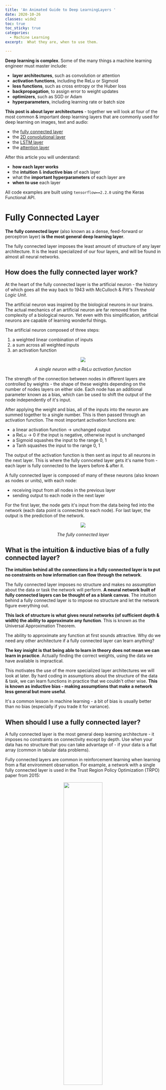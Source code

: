 ```yaml
---
title: 'An Animated Guide to Deep LearningLayers '
date: 2020-10-26
classes: wide2
toc: true
toc_sticky: true
categories:
  - Machine Learning
excerpt:  What they are, when to use them.

---
```


**Deep learning is complex**. Some of the many things a machine learning engineer must master include:

- **layer architectures**, such as convolution or attention
- **activation functions**, including the ReLu or Sigmoid
- **loss functions**, such as cross entropy or the Huber loss
- **backpropagation**, to assign error to weight updates
- **optimizers**, such as SGD or Adam
- **hyperparameters**, including learning rate or batch size

**This post is about layer architectures** - together we will look at four of the most common & important deep learning layers that are commonly used for deep learning on images, text and audio:

- the [fully connected layer](#fully-connected-layer)
- the [2D convolutional layer](#2D-convolution-layer)
- the [LSTM layer](#lstm-layer)
- the [attention layer](#attention-layer)

After this article you will understand:

- **how each layer works**
- the **intuition** & **inductive bias** of each layer
- what the **important hyperparameters** of each layer are
- **when to use** each layer

All code examples are built using `tensorflow==2.2.0` using the Keras Functional API.


# Fully Connected Layer

**The fully connected layer** (also known as a dense, feed-forward or perceptron layer) **is the most general deep learning layer**.

The fully connected layer imposes the least amount of structure of any layer architecture.  It is the least specialized of our four layers, and will be found in almost all neural networks.


## How does the fully connected layer work?

At the heart of the fully connected layer is the artificial neuron - the history of which goes all the way back to 1943 with McCulloch & Pitt's *Threshold Logic Unit*.  

The artificial neuron was inspired by the biological neurons in our brains.  The actual mechanics of an artificial neuron are far removed from the complexity of a biological neuron.  Yet even with this simplification, artificial neurons are capable of learning wonderful things.

The artificial neuron composed of three steps:

1. a weighted linear combination of inputs
2. a sum across all weighted inputs
3. an activation function

<center><img align="center" src="/assets/four-dl-arch/neuron.gif"></center>

<p align="center"><i>A single neuron with a ReLu activation function</i></p>

The strength of the connection between nodes in different layers are controlled by weights - the shape of these weights depending on the number of nodes layers on either side.  Each node has an additional parameter known as a bias, which can be used to shift the output of the node independently of it's input.

After applying the weight and bias, all of the inputs into the neuron are summed together to a single number.  This is then passed through an activation function. The most important activation functions are:

- a linear activation function -> unchanged output
- a ReLu -> 0 if the input is negative, otherwise input is unchanged
- a Sigmoid squashes the input to the range 0, 1
- a Tanh squashes the input to the range 0, 1

The output of the activation function is then sent as input to all neurons in the next layer.  This is where the fully connceted layer gets it's name from - each layer is fully connected to the layers before & after it.

A fully connected layer is composed of many of these neurons (also known as nodes or units), with each node:

- receiving input from all nodes in the previous layer
- sending output to each node in the next layer

For the first layer, the node gets it's input from the data being fed into the network (each data point is connected to each node).  For last layer, the output is the prediction of the network.

<center><img align="center" src="/assets/four-dl-arch/dense.gif"></center>

<p align="center"><i>The fully connected layer</i></p>


## What is the intuition & inductive bias of a fully connected layer?

**The intuition behind all the connections in a fully connected layer is to put no constraints on how information can flow through the network**.

The fully connected layer imposes no structure and makes no assumption about the data or task the network will perform.  **A neural network built of fully connected layers can be thought of as a blank canvas**.  The intuition behind a fully connected layer is to impose no structure and let the network figure everything out.

**This lack of structure is what gives neural networks (of sufficient depth & width) the ability to approximate any function**. This is known as the Universal Approximation Theorem.

The ability to approximate any function at first sounds attractive.  Why do we need any other architecture if a fully connected layer can learn anything?

**The key insight is that being able to learn in theory does not mean we can learn in practice**.  Actually finding the correct weights, using the data we have available is impractical.

This motivates the use of the more specialized layer architectures we will look at later.  By hard coding in assumptions about the structure of the data & task, we can learn functions in practice that we couldn't other wise.  **This is known as inductive bias - making assumptions that make a network less general but more useful**.

It's a common lesson in machine learning - a bit of bias is usually better than no bias (especially if you trade it for variance).


## When should I use a fully connected layer?

A fully connected layer is the most general deep learning architecture - it imposes no constraints on connectivity except by depth. Use when your data has no structure that you can take advantage of - if your data is a flat array (common in tabular data problems).

Fully connected layers are common in reinforcement learning when learning from a flat environment observation. For example, a network with a single fully connected layer is used in the Trust Region Policy Optimization (TRPO) paper from 2015: 

<center><img align="center" width="50%" src="/assets/mistakes-data-sci/trpo.png"></center>

<p align="center"><i>A fully connected layer being used to power the reinforcement learning algorithm TRPO</i></p>

Most neural networks will have fully connected layers somewhere.  It's common to have the penultimate & final layer as fully connected on convolutional neural networks performing classification.  The number of units in the fully connected output layer will be equal to the number of classes, with a softmax activation function used to create a distribution over classes.

## What hyperparameters are important for a fully connected layer?

The two hyperparameters you'll often set in a fully connected layer are:

- the number of units 
- the activation function

A fully connected layer is defined by a number of nodes (also known as units), each with an activation function.  While you could have a layer with different activation functions on different nodes, most of the time each node in a layer has the same activation function.
For hidden layers, the most common choice of activation function is the rectified-linear unit (the ReLu). For the output layer, the correct activation function depends on what the network is predicting:

- regression, target can be positive or negative -> linear (no activation)
- regression, target can be positive only -> ReLu
- classification -> Softmax
- control action, bound between -1 & 1 -> Tanh


## Using fully connected layers with the Keras Functional API

Below is an example of how to use a fully connected layer with the Keras functional API.  We are actually using input data that is shaped like an image, to show the flexibility of the fully connected layer. 

```python
import numpy as np
import tensorflow as tf
from tensorflow.keras import Input, Model
from tensorflow.keras.layers import Dense, Flatten

#  the least random of all random seeds
np.random.seed(42)
tf.random.set_seed(42)

#  dataset of 4 samples, 32x32 with 3 channels
x = np.random.rand(4, 32, 32, 3)

inp = Input(shape=x.shape[1:])
hidden = Dense(8, activation='relu')(inp)
flat = Flatten()(hidden)
out = Dense(2)(flat)
mdl = Model(inputs=inp, outputs=out)

mdl(x)
"""
<tf.Tensor: shape=(4, 2), dtype=float32, numpy=
array([[ 0.23494382, -0.40392348],
       [ 0.10658629, -0.31808627],
       [ 0.42371386, -0.46299127],
       [ 0.34416917, -0.11493915]], dtype=float32)>
"""
```



# 2D Convolution Layer

**If you had to pick one architecture as the most important in deep learning, it's hard to look past convolution**.  

AlexNet (a convolutional neural network that won the 2012 ImageNet competition) is seen by many as the start of modern deep learning.

Another landmark use of convolution was Le-Net-5 in 1998, a 7 layer convolutional neural network used by Yann LeCun to classify handwritten digits.  This work eventually resulted in the MNIST dataset.

The convolutional neural network is the workhorse of deep learning - it can be used with text, audio, video and images.  **For computer vision, convolution is king**.  Convolutional neural networks can be used to classify the contents of the image, recognize faces and create captions for images.


## What is the intuition behind convolution?

The 2D convolutional layer is inspired by our own visual cortex.  Work by Hubel & Wiesel in the 1950's showed that individual neurons in the visual cortexes of mammals are activated by small regions of vision.  

The history of using convolution in artificial neural networks goes back decades to the neocognitron, an architecture introduced by Kunihiko Fukushima in 1980, inspired by the work done of Hubel & Wiesel.

Convolution itself is a mathematical operation, commonly used in signal processing.  **A good mental model for convolution is the process of sliding a filter over a signal, at each point checking to see how well the filter matches the signal**.  

This checking process is pattern recognition, and is the intitution behind convolution - looking for small, spatial patterns anywhere in a larger space.


## What is the inductive bias of a 2D convolutional layer?

The convolution layer has inductive bias for space - such as length, width or depth.


## How does a 2D convoultion layer work?

Above we defind the intution of convolution being looking for patterns in a larger space.

In a 2D convolutional layer, the patterns are filters, and the larger space is an image.  

For 2D convolution, we are using the following components:
- a 3D image, with shape (height, width, color channels)
- a 2D filter, with shape (height, width)

A convolutional layer is defined by it's filters.  These filters are learnt - they are equilivant to the weights of a fully connected layer.

Filters in the first layers of a convolutional neural network detect simple features such as lines or edges.  Deeper in the network, filters can detect more complex features that help the network perform it's task (such as classification).

To further understand how these filters work, let's work with a small image and two filters.  The basic operation in a convolutional neural network is to use these filters to detect patterns in the image, by performing element-wise multiplication and summing the result:

<center><img align="center" width="50%" src="/assets/four-dl-arch/filters.gif"></center>

<p align="center"><i>Applying different filters to a small image</i></p>

Reusing filters over the entire image allows features to be detected in any part of the image - a property known as translation invariance.  This property is ideal for classification - you want to detect a cat no matter where it occurs in the image.

Another important feature of convolution in many applications is translation invariance - that a feature can be detected in any position of the image.

The number of filters in each layer is a hyperparameter - it's roughly the same as the number of nodes in a fully connected layer.

<center><img align="center" src="/assets/four-dl-arch/conv.gif"></center>

<p align="center">A filter producing a filter map by convolving over an image</p>

For larger images (which are often `32x32` or larger), this same basic operation is performed, with the filter being passed over the entire image.  The output of this operation acts as feature detection, for the filters that the network has learnt, producing a 2D feature map.

The feature maps produced by each filter are concatenated, resulting in a 3D volume (the length of the third dimension being the number of filters). The next layer then performs convolution over this new volume, using a new set of learned filters.

<center><img align="center" width="50%" src="/assets/four-dl-arch/map.gif"></center>

<p align="center"><i>Applying different filters to a small image</i></p>


## 2D convolutional neural network built using the Keras Functional API

Below is an example of how to use a 2D convolution layer with the Keras functional API:

```python
import numpy as np
import tensorflow as tf
from tensorflow.keras import Input, Model
from tensorflow.keras.layers import Dense, Flatten, Conv2D

np.random.seed(42)
tf.random.set_seed(42)

#  dataset of 4 images, 32x32 with 3 color channels
x = np.random.rand(4, 32, 32, 3)

inp = Input(shape=x.shape[1:])
conv = Conv2D(filters=8, kernel_size=(3, 3), activation='relu')(inp)
flat = Flatten()(conv)
feature_map = Dense(8, activation='relu')(flat)
out = Dense(2, activation='softmax')(flat)
mdl = Model(inputs=inp, outputs=out)

mdl(x)
"""
<tf.Tensor: shape=(4, 2), dtype=float32, numpy=
array([[-0.39803684, -0.08939186],
       [-0.48165476, -0.28876644],
       [-0.32680377, -0.24380796],
       [-0.45394567, -0.28233868]], dtype=float32)>
"""
```


## What hyperparameters are important for a convolutional layer?

The important hyperparameters in a convolutional layer are:

- number of filter
- filter size
- activation function
- strides
- padding
- dilation rate

The number of filters determines how many patterns each layer can learn.  It's common to have the number of filters increasing with the depth of the network.

Filter size is commonly set to `(3, 3)`, with a ReLu as the activation function.

Strides can be used to skip steps in the convolution, resulting is smaller feature maps.  Padding can be used to allow pixels on the edge of the image to act as if they are in the middle of an image.  Dilations allow the filters to operate over a larger area of the image, while still producing feature maps of the same size.


## When should I use a convolutional layer?

A cov net inductive bias for space - any data that has a spatial structure.

Convolution works when your data has a spatial structure - for example, images have spatial structure in height & width.  You can also get this structure using techniques such as Fourier Transforms, and perform convolution in the frequency domain.

If you are working with images, convolution is king.

An example

![]({{ '/assets/ml_energy/conv.png' }})

<p align="center">Deep convolutional neural network used in the [2015 DeepMind Atari work](https://github.com/ADGEfficiency/dsr_rl/blob/master/literature/reinforcement_learning/2015_Minh_Atari_Nature.pdf)</p>

So what other kinds of structure can data have, other than spatial?  Many types of data also have a sequential structure - motivating our next two layer architectures.


# LSTM Layer

The third of our deep learning layer architectures is the LSTM.  The LSTM (Long Short-Term Memory) is a recurrent architecture - it processes input and generates output as sequences.

Recurrent networks allow machines to understand the temporal structure in data, such as words in a sentence.  A recurrent neural network has a memory - it is able to pass infomation forward to the next time step, in the form of a hidden state.

A normal neural network recieves a single input tensor $x$ and generates a single output tensor $y$. A recurrent neural network differs from a non-recurrent neural network in two ways:

1. data (both input & output) is processed as a sequence of timestups
2. a learnt hidden state $h$ is used to pass infomation between timesteps

<center><img align="center" src="/assets/four-dl-arch/recurr.gif"></center>

<p align="center">A recurrent neural network</p>

A key concept for understanding recurrent neural networks is getting used to the idea of a timestep dimension.

Understanding how neural networks can process data in a sequence requires one key insight - how to shape data with a timestep dimension.


### Entering the timestep dimension

Imagine we have input data $x$, that is a sequence of integers `[0, 0] -> [2, 20] -> [4, 40]`.  If we were using a fully connected layer, we would present this data to the network as a flat array:

```python
import numpy as np

x = np.zeros(10).astype(int)
x[0::2] = np.arange(0, 10, 2)
x[1::2] = np.arange(0, 100, 20)
x = x.reshape(1, -1)

print(x)
# array([[ 0,  0,  2, 20,  4, 40,  6, 60,  8, 80]])

print(x.shape)
# (1, 10)
```

Although the sequence is obvious to us, it's not obvious to a fully connected layer.  **All a fully connected layer would see is a list of numbers - the sequential structure would need to be learnt by the network**.

We can restructure our data $x$ to explicitly model this sequential structure, by adding a timestep dimension.  The values in our data do not change - only the shape changes:

```python
import numpy as np

x = np.vstack([np.arange(0, 10, 2), np.arange(0, 100, 20)]).T
x = x.reshape(1, 5, 2)

print(x)
"""
array([[[ 0,  0],
        [ 2, 20],
        [ 4, 40],
        [ 6, 60],
        [ 8, 80]]])
"""

print(x.shape)
# (1, 5, 2)
```

Our data $x$ is now structured with three dimensions - `(batch, timesteps, features)`.  A recurrent neural network processes the features one timestep at a time.

Now that we understand how to structure data to be used with a recurrent neural network, we can look at details of how the LSTM layer works.


## How does an LSTM layer work?

*For a deeper look at LSTM's, I cannot reccomend the blog post [Understanding LSTM Networks - colah's blog](https://colah.github.io/posts/2015-08-Understanding-LSTMs/) highly enough.*

The LSTM was first introduced in 1997, and has formed the backbone of many important sequence based deep learning models, such as machine translation.

The LSTM is a specific implementation of a recurrent neural network.  The LSTM addresses a challenge that recurrent neural networks struggled with - the ability to think long term.  In a recurrent neural network all infomation passed to the next time step has to fit in a single channel, the hidden state $h$.

The LSTM addresses this by using two hidden states, known as the hidden state $h$ and the cell state $c$.  Having two channels allows the LSTM to remember on both a long and short term.

Internally the LSTM makes use of three gates to control the flow of infomation:
- a forget gate to determine what infomation to delete
- an input gate to determine what to remember
- an output gate to determine what to predict

One important architecture is known as seq2seq, used for machine translation, which we discuss below.

- encode the input sequence into a fixed length context vector
- decode the context vector into the output sequence

<center><img align="center" src="/assets/four-dl-arch/seq2seq.gif"></center>

## What is the intitution behind an LSTM?

A good mental model for an LSTM is a database.  **The three gates allow the LSTM to work like a database** - matching the `GET`, `POST` & `DELETE` of a REST API, or the read-update-delete operations of a CRUD application.

The forget gate acts like a `DELETE`, allowing the LSTM to remove infomation that isn't useful.  The input gate acts like a `POST`, where the LSTM can choose infomation to remember.  The output gate acts like a `GET`, where the LSTM chooses what to send back to a user request for infomation.


## What is the inductive bias for the LSTM?

The LSTM has two forms of inductive bias - one for processing data as a sequence, and the other for storing a memory.


## Using LSTM layers with the Keras Functional API

```python
import numpy as np
import tensorflow as tf
from tensorflow.keras import Input, Model
from tensorflow.keras.layers import Dense, LSTM, Flatten

np.random.seed(42)
tf.random.set_seed(42)

#  dataset of 4 samples, 3 timesteps, 32 features
x = np.random.rand(4, 3, 32)

inp = Input(shape=x.shape[1:])
lstm = LSTM(8)(inp)
out = Dense(2)(lstm)
mdl = Model(inputs=inp, outputs=out)
mdl(x)

"""
<tf.Tensor: shape=(4, 2), dtype=float32, numpy=
array([[-0.06428523,  0.3131591 ],
       [-0.04120642,  0.3528567 ],
       [-0.04273851,  0.37192333],
       [ 0.03797218,  0.33612275]], dtype=float32)>
"""
```

You'll notice we only got one output for each of our four samples - where are the other two timesteps?  To get these, we need to use `return_sequences=True`:

```python
tf.random.set_seed(42)
inp = Input(shape=x.shape[1:])
lstm = LSTM(8, return_sequences=True)(inp)
out = Dense(2)(lstm)
mdl = Model(inputs=inp, outputs=out)
mdl(x)

"""
<tf.Tensor: shape=(4, 3, 2), dtype=float32, numpy=
array([[[-0.08234972,  0.12292314],
        [-0.05217044,  0.19100665],
        [-0.06428523,  0.3131591 ]],

       [[ 0.0381453 ,  0.26402596],
        [ 0.04725918,  0.34620702],
        [-0.04120642,  0.3528567 ]],

       [[-0.21114576,  0.08922277],
        [-0.02972354,  0.24037611],
        [-0.04273851,  0.37192333]],

       [[-0.06888272, -0.01702049],
        [ 0.0117887 ,  0.10608622],
        [ 0.03797218,  0.33612275]]], dtype=float32)>
"""
```

It's also common to want to access the hidden states of the LSTM - this can be done using the argument `return_state=True`.  We now get back three tensors - the output of the network, the LSTM hidden state and the LSTM cell state.  Note the shape of the hidden states is equal to the number of units in the LSTM:

```python
tf.random.set_seed(42)
inp = Input(shape=x.shape[1:])
lstm, hstate, cstate = LSTM(8, return_sequences=False, return_state=True)(inp)
out = Dense(2)(lstm)
mdl = Model(inputs=inp, outputs=[out, hstate, cstate])
out, hstate, cstate = mdl(x)

print(hstate.shape)
# (4, 8)

print(cstate.shape)
# (4, 8)
```

If you wanted to access the hidden states at each timestep, then you can use `return_sequences=True` and `return_state=True`.


## What hyperparameters are important for an LSTM layer?

For an LSTM layer, the main hyperparameter is the number of units.  The number of units will determine the size of the hidden state.

While not a hyperparameter, it can be useful to include gradient clipping when working with LSTMs.


## When should I use an LSTM layer?

When working with sequence data, an LSTM (or it's close cousin the GRU) is a common choice.

One major downside of the LSTM is that they are slow to train.  This is because processing the sequence can't be easily parallezized.

One useful feature of the LSTM is the learnt hidden state.  This can be used by other models as a compressed representation - such as in the World Models paper.


# Attention Layer

Like the LSTM, our final deep learning layer is also designed to process sequences.  It's also our youngest.

**Since it's introduction in 2015, attention has revolutionzied natural language processing**.

First used in combination with the LSTM based seq2seq model, attention is also to power the Transformer - a neural network architecture that forms the backbone of Open AI's GPT series of language models.

The Transformer is a sequence model without recurrence (it doesn't use an LSTM), allowing it to be efficiently trained (avoiding backpropagation through time).


## What is the intitution behind attention?

The intuition behind attention is simple - **some parts of a sequence are more important that others**. Take the example of machine translation, to translate the German sentence `Ich bin eine Maschine` into the English `I am a machine`.

When predicitng the last word in the translation `machine`, all of our attention should be placed on the last word of the source sentence `Maschine`.  There is no point looking at earlier words in the source sequence.

If we take a more complex example of translating the German `Ich habe ein bisschen Deutsch gelernt` into the Engilsh `I have learnt a little German`.

When predicting the third token of our Engilsh sentence (`learnt`), attention should be placed on the last token of the German sentence (`gelernt`).

TODO drawing here

Intitution = choosing what part of sequence to take infomation from

Alignment / similarity


## What is the inductive bias of attention?

**Attention is indutive bias for prioritizing infomation flow**.  A fully connected layer can allow infomation to flow between all nodes in subesquent layers, and could in theory learn a similar pattern that an attention layer does.  Remember that in theory doesn't not mean in practice.

The use of a softmax in an attention layer forces the layer to prioritize.  **The softmax forces the network to make tradeoffs about infomation flow - more weight in one place means less in another**.  There is no such restriction in a fully connected layer, where increasing one weight does not affect another.


## How does an attention layer work?

The attention layer can be thought of as three mechanisms in sequence:

- alignment (or similarity) of a query and keys
- a softmax to convert the alignment into a probaility distrubtion
- selecting keys based on the alignment

Different attention layers (such as Additive Attention or Dot-Product Attention) use different mechanisms in the alignment step.  The softmax & key selection steps are common to all attention layers.

<center><img align="center" src="/assets/four-dl-arch/attention.gif"></center>

The attention layer receives three inputs - a query, keys and values:

- query = what we are looking for
- key = what we compare the query with
- value = what we place attention over

Note that often the keys are set equal to the values.  This simply means that the quantity we are doing the similarity comparison with is also the quantity we will place attention over.


### Query, key, value

In the same way that understanding the time-step dimension is a key step in understanding recurrent neural networks, understanding what the query, key & value mean is foundational in attention.

A good analogy that uses the same terminology is with the Python dictionary.  Let's start with a simple example:

```python
query = 'dog'
#  keys = 'cat', 'dog', values = 1, 2
database = {'cat': 1, 'dog': 2}
database[query]
#  2
```

In the above example, we find an exact match for our query `'dog'`.

In the neural network attention, we are not working with strings - we are working with vectors.  Our query, keys and values are all vectors:

```python
query = [0, 0.9]
#  keys = [0, 0], [0, 1] values = [0], [1]
database = {[0, 0]: [0], [0, 1]: [1]}
```

Now we don't have an exact match for our query - instead of using an exact match, we instead can calculate a similarity (i.e. alignment) between our query and keys, and return the closest value:

```python
database.similarity(query)
#  [1]
```


## Attention mechanisms

Above we pointed out that an attention layer involves three steps:
1. alignment based on similarity
2. softmax to create attention weights
3. choosing values based on attention

The second & third steps are common to all attention layers - the differences all occur in the first step - how the alignment is done.

We will briefly look at t - Additive Attention and Dot-Product Attention.


### Additive Attention

This first use of attention (known as Bahdanau or Additive Attention) addressed on the of the limitations of the seq2seq (sequence to sequence) model that was previously the state of the art in machine translation.  

As explained in the LSTM section, the basic process in a seq2seq model is to encode the source sentence into a fixed length context vector.  The issue is with all of the infomation from the encoder passing through the fixed length context vector.

In Bahdanau et. al 2015, Additive Attention is used to learn an alignment between all the encoder hidden states and the decoder hidden states.  As the sequence is processed, the output of this alignment is used in the decoder to predict the next token.


## Dot-Product Attention

A second type of attention is Dot-Product Attention. This is the alignment mechanism used in the Transformer.

Instead of using addition, the dot-product attention layer uses matrix multilpication to measure similarity between the query and the keys.

The dot-product acts like a similarity - comparison with cosine:


## Implementing a Single Attention Head with the Keras Functional API

<center><img align="center" width="40%" src="/assets/four-dl-arch/head.png"></center>

<p align="center">The multi-head attention layer used in the Transformer</p>

```python
import numpy as np
import tensorflow as tf
from tensorflow.keras import Input, Model
from tensorflow.keras.layers import Dense

qry = np.random.rand(4, 16, 32).reshape(4, -1, 32).astype('float32')
key = np.random.rand(4, 32).reshape(4, 1, 32).astype('float32')
values = np.random.rand(4, 32).reshape(4, 1, 32).astype('float32')

q_in = Input(shape=(None, 32))
k_in = Input(shape=(1, 32))
v_in = Input(shape=(1, 32))

capacity = 4
q = Dense(4, activation='linear')(q_in)
k = Dense(4, activation='linear')(k_in)
v = Dense(4, activation='linear')(v_in)

score = tf.matmul(q, k, transpose_b=True)
attention = tf.nn.softmax(score, axis=-1)
output = tf.matmul(attention, v)

mdl = Model(inputs=[q_in, k_in, v_in], outputs=[score, attention, output])
sc, attn, out = mdl([qry, key, values])
print(f'query shape {qry.shape}')
print(f'score shape {sc.shape}')
print(f'attention shape {attn.shape}')
print(f'output shape {out.shape}')
"""
query shape (4, 16, 32)
score shape (4, 16, 1)
attention shape (4, 16, 1)
output shape (4, 16, 4)
"""
```

This architecture also works with a different length query:

```python
qry = np.random.rand(4, 8, 32).reshape(4, -1, 32).astype('float32')
sc, attn, out = mdl([qry, key, values])
print(f'query shape {qry.shape}')
print(f'score shape {sc.shape}')
print(f'attention shape {attn.shape}')
print(f'output shape {out.shape}')
"""
query shape (4, 8, 32)
score shape (4, 8, 1)
attention shape (4, 8, 1)
output shape (4, 8, 4)
"""
```


## What hyperparameters are important in an Attention layer?

When using attention heads as shown above, hyperparameters to consider are:

- size of the linear layer used to transform the query, values & keys
- the type of attention mechanism
- how to scale the alignment before the softmax


## When should I use an attention layer?

Sequence based with fast training

Use the alignment scores for interpretability


[Transformer model for language understanding](https://www.tensorflow.org/tutorials/text/transformer)

[Attention? Attention! - Lilian Wang](https://lilianweng.github.io/lil-log/2018/06/24/attention-attention.html)


## Summary

Table w
- inductive bias / data structure
- paralleizablitiy
- 

